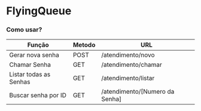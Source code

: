 # FlyingQueue


### Como usar?

| Função | Metodo | URL |
| ------ | ------ | --- |
|Gerar nova senha | POST |/atendimento/novo|
|Chamar Senha | GET |/atendimento/chamar |
|Listar todas as Senhas | GET |/atendimento/listar|
|Buscar senha por ID| GET |/atendimento/[Numero da Senha]